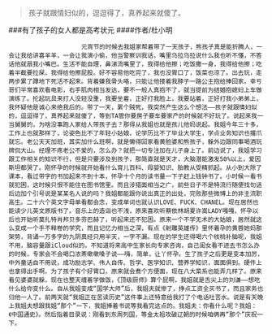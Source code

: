 > 孩子就跟情妇似的，逗逗得了，真养起来就傻了。

###有了孩子的女人都是高考状元
####作者/杜小明

						元宵节的时候去我姐家帮着带了一天孩子，熊孩子真是能折腾人，一会让我给讲喜羊羊，一会让我演小偷，他当警察训我话，嘴里乌拉乌拉说什么我也听不懂，不答话他就扇我小嘴巴。生活不能自理，鼻涕流嘴里了，我得给他擦；吃饭撒一身，我得给他擦；吃着半截要拉屎，我得给他擦屁股。好不容易他吃完了，我也没胃口了，饭菜也凉了。出去玩，走两步累了蹲地下死活不起来。背着嫌我骨头咯，只能让他搂着我脖子一路公主抱给捧回家。幸亏哥们平常喜欢看电影，右手肌肉相当发达，要不一般人真抱不了，就当提前为结婚抱媳妇上车做演练了。抡起玩具来打人没轻没重，我要坐着，正好打我脸上，我要站着，正好打我小弟弟上，我怀疑他是诚心来绝我后的。带了一天，累个贼死，我突然产生这么个想法——孩子就跟情妇似的，逗逗得了，真养起来就傻了，等到TA管你要房子要车要家产的时候就不好玩了。说起来我一当舅舅的，为啥没事跑人家给人带孩子去？那得从我姐也就是孩儿他妈说起。我姐今年三十多，工作上也就那样了，论姿色比不了年轻小姑娘，论学历比不了毕业大学生，学点业务知识也撂爪就忘。老公天天加班，其实加什么班啊，就是懒得回家看黄脸婆和熊孩子，躲外边跟同事喝酒玩牌侃大山。经理不疼老公不爱的，怎么办？就把一切专注加在儿子身上了。前边说了，我姐学习跟工作相关的知识不行，但是只要涉及到孩子，那简直就是天才，大脑潜能激发50%以上，爱因斯坦都哭了。刚怀孕的时候就开始看什么育儿百科、母婴知识、胎教从受精抓起。从小到大除了课本，看过带字的书加起来不到十本，怀孕十个月的读书量一下子赶上钱钟书了。小时候一看书就犯困，这时候只恨不能住在图书馆里。而且涉猎面相当之广，前些日子不是特流行随便找句话后边加个引号说是某某名人说的吗？我姐都能跟你说出真正的出处，完败那些微博上的非主流职高生。二十六个英文字母单看都会念，变成单词也就认识LOVE、FUCK、CHANEL。现在居然也能读少儿英文原版书了。音乐上的造诣也不浅，原来喜欢听蔡依林胡夏许嵩LADY嘎嘎，怀孕以后也开始听莫扎特肖邦贝多芬巴赫了，听起来还不犯困。原来一个不学无术的大姑娘，居然就这么变成一个手不释卷的学究，而且记忆力相当之深，有点《射雕英雄传》里怀着孕的黄蓉她妈那架势，背诵一万多字的九阴真经只用半天，一字不漏。现在的学生还得喝六个核桃补脑呢，我姐不用，脑容量跟iCloud似的。不知道将来高中生家长向专家咨询，自己闺女看不进去书怎么办的时候，专家会不会喝口浓茶嗽嗽嗓子说——嗨，简单，让丫怀孕。生了孩子之后更是变本加厉，中外童话自不用说，成功励志学、伟人自传、哲学、医学知识、营养学知识，面面俱到。硬件上也拿得出手啊，为了孩子有个好胃口，原来就会煮个方便面，现在八大菜系也能弄几样了。原来看见婆婆就躲，现在也整天缠着学做饭，《顶级厨师》算个屁啊，我姐就是舌尖上的刘谦——想吃什么给你变什么。自从我姐变成“国学大师”后，我姐夫就惨了，挣点工资全买书了，而且家务也归他一人了。前两天就“我姐正在苦读历史”这件事上还特意给我打了个电话吐苦水。说是有天晚上我姐夫想跟我姐“那个”一下，我姐捧着书说等我看完这点的。我姐夫：你看什么呢？我姐：《中国通史》。然后指着目录说：刚看到东周列国，等金太祖攻破辽朝的时候咱俩再“那个”庆祝一下。			  		